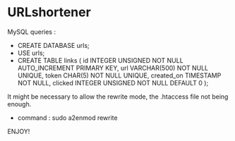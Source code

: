 # URLshortener

MySQL queries : 
  - CREATE DATABASE urls;
  - USE urls;
  - CREATE TABLE links ( id INTEGER UNSIGNED NOT NULL AUTO_INCREMENT PRIMARY KEY, url VARCHAR(500) NOT NULL UNIQUE, token CHAR(5) NOT NULL UNIQUE, created_on TIMESTAMP NOT NULL, clicked INTEGER UNSIGNED NOT NULL DEFAULT 0 );


It might be necessary to allow the rewrite mode, the .htaccess file not being enough.
  - command : sudo a2enmod rewrite
  
ENJOY!
